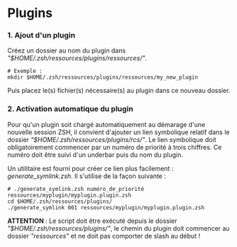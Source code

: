 # Plugins

### 1. Ajout d'un plugin
Créez un dossier au nom du plugin dans *"$HOME/.zsh/ressources/plugins/ressources/"*.

	# Exemple :
	mkdir $HOME/.zsh/ressources/plugins/ressources/my_new_plugin

Puis placez le(s) fichier(s) nécessaire(s) au plugin dans ce nouveau dossier.

### 2. Activation automatique du plugin
Pour qu'un plugin soit chargé automatiquement au démarage d'une nouvelle session ZSH, il convient d'ajouter un lien symbolique relatif dans le dossier *"$HOME/.zsh/ressources/plugins/rcs/"*. Le lien symbolique doit obligatoirement commencer par un numéro de priorité à trois chiffres. Ce numéro doit être suivi d'un underbar puis du nom du plugin.

Un utilitaire est fourni pour créer ce lien plus facilement : *generate_symlink.zsh*. Il s'utilise de la façon suivante :

	# ./generate_symlink.zsh numéro_de_priorité ressources/myplugin/myplugin.plugin.zsh
	cd $HOME/.zsh/ressources/plugins/
	./generate_symlink 001 ressources/myplugin/myplugin.plugin.zsh

**ATTENTION** : Le script doit être exécuté depuis le dossier *"$HOME/.zsh/ressources/plugins/"*, le chemin du plugin doit commencer au dossier *"ressources"* et ne doit pas comporter de slash au début !
